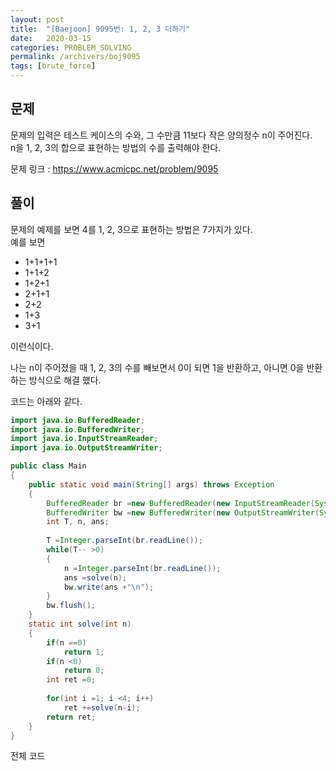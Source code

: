 ```yaml
---
layout: post
title:  "[Baejoon] 9095번: 1, 2, 3 더하기"
date:   2020-03-15
categories: PROBLEM_SOLVING
permalink: /archivers/boj9095
tags: [brute_force]
---
```


## 문제

문제의 입력은 테스트 케이스의 수와, 그 수만큼 11보다 작은 양의정수 n이 주어진다.   
n을 1, 2, 3의 합으로 표현하는 방법의 수를 출력해야 한다.

문제 링크 : <https://www.acmicpc.net/problem/9095>   

## 풀이
문제의 예제를 보면 4를 1, 2, 3으로 표현하는 방법은 7가지가 있다.   
예를 보면

- 1+1+1+1
- 1+1+2
- 1+2+1
- 2+1+1
- 2+2
- 1+3
- 3+1

이런식이다.

나는 n이 주어졌을 때 1, 2, 3의 수를 빼보면서 0이 되면 1을 반환하고, 아니면 0을 반환하는 방식으로
해결 했다.

코드는 아래와 같다.

~~~java
import java.io.BufferedReader;
import java.io.BufferedWriter;
import java.io.InputStreamReader;
import java.io.OutputStreamWriter;

public class Main
{
	public static void main(String[] args) throws Exception
	{
		BufferedReader br =new BufferedReader(new InputStreamReader(System.in));
		BufferedWriter bw =new BufferedWriter(new OutputStreamWriter(System.out));
		int T, n, ans;
		
		T =Integer.parseInt(br.readLine());
		while(T-- >0)
		{
			n =Integer.parseInt(br.readLine());
			ans =solve(n);
			bw.write(ans +"\n");
		}
		bw.flush();
	}
	static int solve(int n)
	{
		if(n ==0)
			return 1;
		if(n <0)
			return 0;
		int ret =0;
		
		for(int i =1; i <4; i++)
			ret +=solve(n-i);
		return ret;
	}
}
~~~

전체 코드

